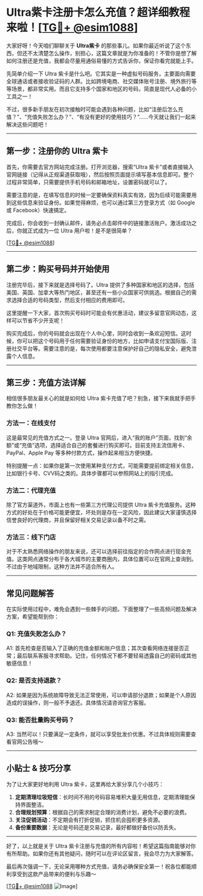 # Ultra紫卡注册卡怎么充值？超详细教程来啦！[[TG💪+ @esim1088](https://t.me/s/esim1088)]

大家好呀！今天咱们聊聊关于 **Ultra紫卡** 的那些事儿。如果你最近听说了这个东西，但还不太清楚怎么操作，别担心，这篇文章就是为你准备的！不管你是想了解如何注册还是充值，我都会尽量用通俗易懂的方式告诉你，保证你看完就能上手。

先简单介绍一下 Ultra 紫卡是什么吧。它其实是一种虚拟号码服务，主要面向需要全球通话或者接收验证码的人群。比如跨境电商、社交媒体账号注册、境外旅行等等场景，都非常实用。而且它支持多个国家和地区的号码，简直是现代人必备的小工具之一！

不过，很多新手朋友在初次接触时可能会遇到各种问题，比如“注册后怎么充值？”、“充值失败怎么办？”、“有没有更好的使用技巧？”……今天就让我们一起来解决这些问题吧！

---

## 第一步：注册你的 Ultra 紫卡

首先，你需要去官方网站完成注册。打开浏览器，搜索“Ultra 紫卡”或者直接输入官网链接（记得从正规渠道获取哦），然后按照页面提示填写基本信息即可。整个过程非常简单，只需要提供手机号码和邮箱地址，设置密码就可以了。

需要注意的是，在填写信息的时候一定要确保资料真实有效，因为后续可能需要用到这些信息来验证身份。如果觉得麻烦，也可以通过第三方登录方式（如 Google 或 Facebook）快速搞定。

完成后，你会收到一封确认邮件，请务必点击邮件中的链接激活账户。激活成功之后，你就正式成为一位 Ultra 用户啦！是不是很简单？

[[TG💪+ @esim1088](https://t.me/s/esim1088)]

---

## 第二步：购买号码并开始使用

注册完毕后，接下来就是选择号码了。Ultra 提供了多种国家和地区的选择，包括美国、英国、加拿大等热门地区，甚至还有一些小众国家可供挑选。根据自己的需求选择合适的号码类型，然后支付相应的费用即可。

这里提醒一下大家，首次购买号码时可能会有优惠活动，建议多留意官网动态，这样可以节省不少开支呢！

购买完成后，你的号码就会出现在个人中心里，同时会收到一条欢迎短信。这时候，你可以把这个号码用于任何需要验证身份的地方，比如申请支付宝国际版、注册社交平台等。需要注意的是，每次使用都要注意保护好自己的隐私安全，避免泄露个人信息。

---

## 第三步：充值方法详解

相信很多朋友最关心的就是如何给 Ultra 紫卡充值了吧？别急，接下来我就手把手教你怎么做！

### 方法一：在线支付

这是最常见的充值方式之一。登录 Ultra 官网后，进入“我的账户”页面，找到“余额”或“充值”选项，选择适合自己的套餐进行购买即可。目前支持主流信用卡、PayPal、Apple Pay 等多种付款方式，操作起来相当方便快捷。

特别提醒一点：如果你是第一次使用某种支付方式，可能需要提前绑定相关信息，比如银行卡号、CVV码之类的。具体步骤都可以参照网站上的指引完成。

### 方法二：代理充值

除了官方渠道外，市面上也有一些第三方代理公司提供 Ultra 紫卡充值服务。这种方式的好处在于价格可能更便宜，坏处则是存在一定风险，因此建议大家谨慎选择信誉良好的代理商，并且保留好相关交易记录以备不时之需。

### 方法三：线下门店

对于不太熟悉网络操作的朋友来说，还可以选择前往指定的合作网点进行现金充值。这类网点通常分布于各大城市的主要商圈内，具体位置可以在官网上查询到。不过由于地域限制，这种方法并不适合所有人。

---

## 常见问题解答

在实际使用过程中，难免会遇到一些棘手的问题。下面整理了一些高频问题及解决方案，希望能帮到你：

### Q1: 充值失败怎么办？
A1: 首先检查是否输入了正确的充值金额和账户信息；其次查看网络连接是否正常；最后联系客服寻求帮助。记住，任何情况下都不要轻易透露自己的密码或其他敏感信息！

### Q2: 是否支持退款？
A2: 如果是因为系统故障导致无法正常使用，可以申请部分退款；如果是个人原因造成的误操作，则一般不予退还。具体情况请咨询官方客服。

### Q3: 能否批量购买号码？
A3: 当然可以！只要满足一定条件，就可以享受批发价优惠。不过具体规则需要查看官网公告哦～

---

## 小贴士 & 技巧分享

为了让大家更好地利用 Ultra 紫卡，这里再给大家分享几个小技巧：

1. **定期清理垃圾短信**：长时间不用的号码容易堆积大量无用信息，定期清理能保持界面整洁。
2. **合理规划预算**：根据自己的需求制定合理的消费计划，避免不必要的浪费。
3. **关注促销活动**：不定期会有打折促销，抓住机会囤积更多资源。
4. **备份重要数据**：无论是号码还是交易记录，最好都做好备份以防丢失。

---

好了，以上就是关于 Ultra 紫卡注册与充值的所有内容啦！希望这篇指南能够对你有所帮助。如果你还有其他疑问，随时可以在评论区留言，我会尽力为大家解答。

最后再次强调一下，无论采用哪种方式充值，请务必确保安全第一！祝各位都能顺利享受到这款产品带来的便利与乐趣～ 

[[TG💪+ @esim1088](https://t.me/s/esim1088) ![Image](https://i.postimg.cc/4NQfJmqS/Snipaste-2025-05-13-00-14-12.png)]